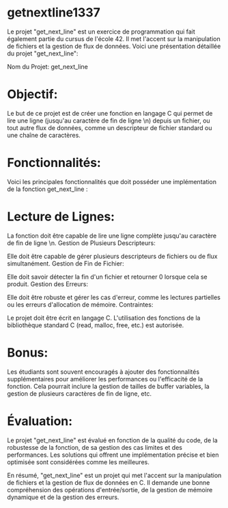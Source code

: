 # getnextline1337

Le projet "get_next_line" est un exercice de programmation qui fait également partie du cursus de l'école 42. Il met l'accent sur la manipulation de fichiers et la gestion de flux de données. Voici une présentation détaillée du projet "get_next_line":

Nom du Projet: get_next_line

# Objectif:

Le but de ce projet est de créer une fonction en langage C qui permet de lire une ligne (jusqu'au caractère de fin de ligne \n) depuis un fichier, ou tout autre flux de données, comme un descripteur de fichier standard ou une chaîne de caractères.

# Fonctionnalités:

Voici les principales fonctionnalités que doit posséder une implémentation de la fonction get_next_line :

# Lecture de Lignes:

La fonction doit être capable de lire une ligne complète jusqu'au caractère de fin de ligne \n.
Gestion de Plusieurs Descripteurs:

Elle doit être capable de gérer plusieurs descripteurs de fichiers ou de flux simultanément.
Gestion de Fin de Fichier:

Elle doit savoir détecter la fin d'un fichier et retourner 0 lorsque cela se produit.
Gestion des Erreurs:

Elle doit être robuste et gérer les cas d'erreur, comme les lectures partielles ou les erreurs d'allocation de mémoire.
Contraintes:

Le projet doit être écrit en langage C.
L'utilisation des fonctions de la bibliothèque standard C (read, malloc, free, etc.) est autorisée.
# Bonus:

Les étudiants sont souvent encouragés à ajouter des fonctionnalités supplémentaires pour améliorer les performances ou l'efficacité de la fonction. Cela pourrait inclure la gestion de tailles de buffer variables, la gestion de plusieurs caractères de fin de ligne, etc.

# Évaluation:

Le projet "get_next_line" est évalué en fonction de la qualité du code, de la robustesse de la fonction, de sa gestion des cas limites et des performances. Les solutions qui offrent une implémentation précise et bien optimisée sont considérées comme les meilleures.

En résumé, "get_next_line" est un projet qui met l'accent sur la manipulation de fichiers et la gestion de flux de données en C. Il demande une bonne compréhension des opérations d'entrée/sortie, de la gestion de mémoire dynamique et de la gestion des erreurs.




